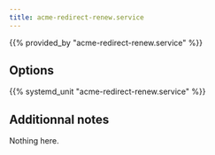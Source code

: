 ```yaml
---
title: acme-redirect-renew.service
---
```


{{% provided_by "acme-redirect-renew.service" %}}

## Options

{{% systemd_unit "acme-redirect-renew.service" %}}

## Additionnal notes

Nothing here.